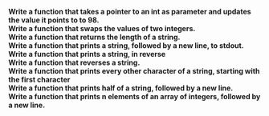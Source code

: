 **Write a function that takes a pointer to an int as parameter and updates the value it points to to 98.**<br>
**Write a function that swaps the values of two integers.**<br>
**Write a function that returns the length of a string.**<br>
**Write a function that prints a string, followed by a new line, to stdout.**<br>
**Write a function that prints a string, in reverse**<br>
**Write a function that reverses a string.**<br>
**Write a function that prints every other character of a string, starting with the first character**<br>
**Write a function that prints half of a string, followed by a new line.**<br>
**Write a function that prints n elements of an array of integers, followed by a new line.**<br>
